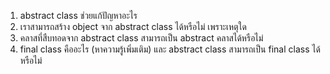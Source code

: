 1. abstract class ช่วยแก้ปัญหาอะไร
2. เราสามารถสร้าง object จาก abstract class ได้หรือไม่ เพราะเหตุใด
3. คลาสที่สืบทอดจาก abstract class สามารถเป็น abstract คลาสได้หรือไม่
4. final class คืออะไร (หาความรู้เพิ่มเติม) และ abstract class สามารถเป็น final class ได้หรือไม่
